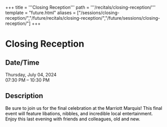 +++
title = '''Closing Reception'''
path = '''/recitals/closing-reception/'''
template = "future.html"
aliases = ["/sessions/closing-reception/","/future/recitals/closing-reception/","/future/sessions/closing-reception/"]
+++

<h1>Closing Reception</h1>

<h2>Date/Time</h2>
<p>Thursday, July 04, 2024<br>
07:30 PM – 10:30 PM</p>
<h2>Description</h2>

<div class="ag87-crtemvc-hsbk"><div class="css-vsf5of"><p class="carina-rte-public-DraftStyleDefault-block"><span style="color: rgb(0,0,0);">Be sure to join us for the final celebration at the Marriott Marquis! This final event will feature libations, nibbles, and incredible local entertainment. Enjoy this last evening with friends and colleagues, old and new.</span></p></div></div>


